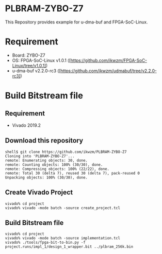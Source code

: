 PLBRAM-ZYBO-Z7
=======================================================================

This Repository provides example for u-dma-buf and FPGA-SoC-Linux.

# Requirement

 * Board: ZYBO-Z7
 * OS: FPGA-SoC-Linux v1.0.1 ([https://github.com/ikwzm/FPGA-SoC-Linux/tree/v1.0.1])
 * u-dma-buf v2.2.0-rc3 ([https://github.com/ikwzm/udmabuf/tree/v2.2.0-rc3])

# Build Bitstream file

## Requirement

* Vivado 2019.2

## Download this repository

```console
shell$ git clone https://github.com/ikwzm/PLBRAM-ZYBO-Z7
Cloning into 'PLBRAM-ZYBO-Z7'...
remote: Enumerating objects: 30, done.
remote: Counting objects: 100% (30/30), done.
remote: Compressing objects: 100% (22/22), done.
remote: Total 30 (delta 7), reused 30 (delta 7), pack-reused 0
Unpacking objects: 100% (30/30), done.
```

## Create Vivado Project

```console
vivado% cd project
vivado% vivado -mode batch -source create_project.tcl
```

## Build Bitstream file

```console
vivado% cd project
vivado% vivado -mode batch -source implementation.tcl
vivado% ./tools/fpga-bit-to-bin.py -f project.runs/impl_1/design_1_wrapper.bit ../plbram_256k.bin
```

